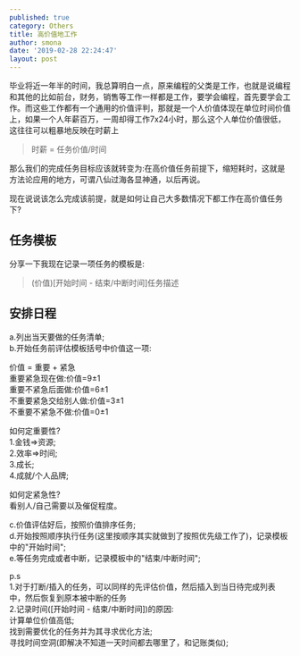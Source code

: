 ```yaml
---
published: true
category: Others
title: 高价值地工作
author: smona
date: '2019-02-28 22:24:47'
layout: post
---
```

毕业将近一年半的时间，我总算明白一点，原来编程的父类是工作，也就是说编程和其他的比如前台，财务，销售等工作一样都是工作，要学会编程，首先要学会工作。而这些工作都有一个通用的价值评判，那就是一个人价值体现在单位时间价值上，如果一个人年薪百万，一周却得工作7x24小时，那么这个人单位价值很低，这往往可以粗暴地反映在时薪上  

> 时薪 = 任务价值/时间  

那么我们的完成任务目标应该就转变为:在高价值任务前提下，缩短耗时，这就是方法论应用的地方，可谓八仙过海各显神通，以后再说。  

现在说说该怎么完成该前提，就是如何让自己大多数情况下都工作在高价值任务下?  

##  任务模板

分享一下我现在记录一项任务的模板是: 

> (价值)[开始时间 - 结束/中断时间]任务描述  

##  安排日程 

a.列出当天要做的任务清单;  
b.开始任务前评估模板括号中价值这一项:  

价值 = 重要 + 紧急  
重要紧急现在做:价值=9±1  
重要不紧急后面做:价值=6±1  
不重要紧急交给别人做:价值=3±1  
不重要不紧急不做:价值=0±1  

如何定重要性?  
1.金钱=>资源;  
2.效率=>时间;  
3.成长;  
4.成就/个人品牌;  

如何定紧急性?  
看别人/自己需要以及催促程度。  

c.价值评估好后，按照价值排序任务;  
d.开始按照顺序执行任务(这里按顺序其实就做到了按照优先级工作了)，记录模板中的"开始时间";  
e.等任务完成或者中断，记录模板中的"结束/中断时间";  

p.s  
1.对于打断/插入的任务，可以同样的先评估价值，然后插入到当日待完成列表中，然后恢复到原本被中断的任务  
2.记录时间([开始时间 - 结束/中断时间])的原因:  
计算单位价值高低;  
找到需要优化的任务并为其寻求优化方法;  
寻找时间空洞(即解决不知道一天时间都去哪里了，和记账类似);

